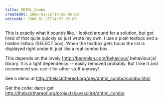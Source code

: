 ```yaml
---
title: DHTML_Combo
createdAt: 2006-01-25T14:50-05:00
editedAt: 2006-01-25T14:57-05:00
---
```


This is exactly what it sounds like. I looked around for a solution,  but got tired of that quite quickly so just wrote my own. I use a plain textbox and a hidden listbox (SELECT box). When the textbox gets focus the list is displayed right under it, just like a real combo box.

This depends on the lovely [http://bennolan.com/behaviour/ behaviour.js] library. It is a light dependency -- easily removed probably. But I like it and recommend you use it for other stuff anyway!

See a demo at http://thelackthereof.org/dev/dhtml_combo/combo.html

Get the code: darcs get http://thelackthereof.org/projects/javascript/dhtml_combo

